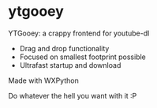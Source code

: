 # ytgooey
YTGooey: a crappy frontend for youtube-dl
 - Drag and drop functionality
 - Focused on smallest footprint possible
 - Ultrafast startup and download

Made with WXPython

Do whatever the hell you want with it :P
